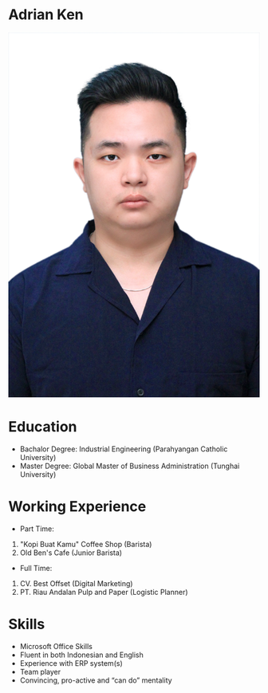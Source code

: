 # Adrian Ken

![](Photo%20of%20Adrianus%20Sebastian%20Kenneth.jpeg)

# Education
- Bachalor Degree: Industrial Engineering (Parahyangan Catholic University)
- Master Degree: Global Master of Business Administration (Tunghai University)
# Working Experience

- Part Time: 
1. "Kopi Buat Kamu" Coffee Shop (Barista)
2. Old Ben's Cafe (Junior Barista)

- Full Time:
1. CV. Best Offset (Digital Marketing)
2. PT. Riau Andalan Pulp and Paper (Logistic Planner)

# Skills
- Microsoft Office Skills
- Fluent in both Indonesian and English
- Experience with ERP system(s)
- Team player
- Convincing, pro-active and “can do” mentality

